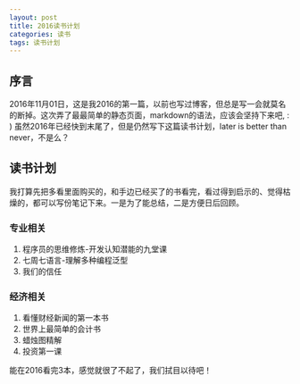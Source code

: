 ```yaml
---
layout: post
title: 2016读书计划
categories: 读书
tags: 读书计划
---
```

## 序言
2016年11月01日，这是我2016的第一篇，以前也写过博客，但总是写一会就莫名的断掉。这次弄了最最简单的静态页面，markdown的语法，应该会坚持下来吧, : )
虽然2016年已经快到末尾了，但是仍然写下这篇读书计划，later is better than never，不是么？

## 读书计划
我打算先把多看里面购买的，和手边已经买了的书看完，看过得到启示的、觉得枯燥的，都可以写份笔记下来。一是为了能总结，二是方便日后回顾。

### 专业相关
1. 程序员的思维修炼-开发认知潜能的九堂课
2. 七周七语言-理解多种编程泛型
3. 我们的信任

### 经济相关  
1. 看懂财经新闻的第一本书
2. 世界上最简单的会计书
3. 蜡烛图精解
4. 投资第一课

能在2016看完3本，感觉就很了不起了，我们拭目以待吧！
